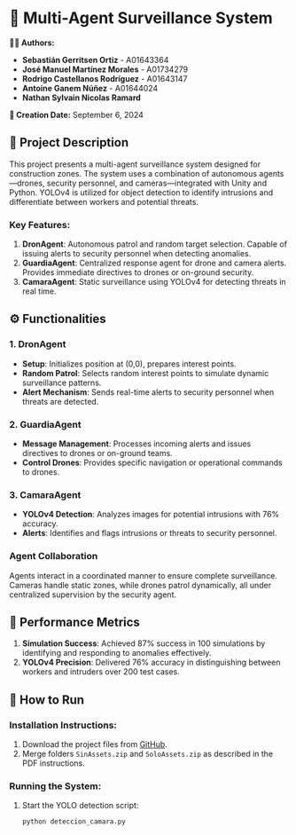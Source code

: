 # 📘 Multi-Agent Surveillance System

**👨‍💻 Authors:**
- **Sebastián Gerritsen Ortiz** - A01643364  
- **José Manuel Martínez Morales** - A01734279  
- **Rodrigo Castellanos Rodríguez** - A01643147  
- **Antoine Ganem Núñez** - A01644024  
- **Nathan Sylvain Nicolas Ramard**

**📅 Creation Date:** September 6, 2024  

## 📝 Project Description

This project presents a multi-agent surveillance system designed for construction zones. The system uses a combination of autonomous agents—drones, security personnel, and cameras—integrated with Unity and Python. YOLOv4 is utilized for object detection to identify intrusions and differentiate between workers and potential threats. 

### Key Features:
1. **DronAgent**: Autonomous patrol and random target selection. Capable of issuing alerts to security personnel when detecting anomalies.
2. **GuardiaAgent**: Centralized response agent for drone and camera alerts. Provides immediate directives to drones or on-ground security.
3. **CamaraAgent**: Static surveillance using YOLOv4 for detecting threats in real time.

## ⚙️ Functionalities

### 1. **DronAgent**
- **Setup**: Initializes position at (0,0), prepares interest points.
- **Random Patrol**: Selects random interest points to simulate dynamic surveillance patterns.
- **Alert Mechanism**: Sends real-time alerts to security personnel when threats are detected.

### 2. **GuardiaAgent**
- **Message Management**: Processes incoming alerts and issues directives to drones or on-ground teams.
- **Control Drones**: Provides specific navigation or operational commands to drones.

### 3. **CamaraAgent**
- **YOLOv4 Detection**: Analyzes images for potential intrusions with 76% accuracy.
- **Alerts**: Identifies and flags intrusions or threats to security personnel.

### **Agent Collaboration**  
Agents interact in a coordinated manner to ensure complete surveillance. Cameras handle static zones, while drones patrol dynamically, all under centralized supervision by the security agent.

## 🧪 Performance Metrics

1. **Simulation Success**: Achieved 87% success in 100 simulations by identifying and responding to anomalies effectively.
2. **YOLOv4 Precision**: Delivered 76% accuracy in distinguishing between workers and intruders over 200 test cases.

## 🚀 How to Run

### Installation Instructions:
1. Download the project files from [GitHub](https://github.com/Rodrigocr04/ConstruccionUnity).
2. Merge folders `SinAssets.zip` and `SoloAssets.zip` as described in the PDF instructions.

### Running the System:
1. Start the YOLO detection script:
   ```bash
   python deteccion_camara.py
